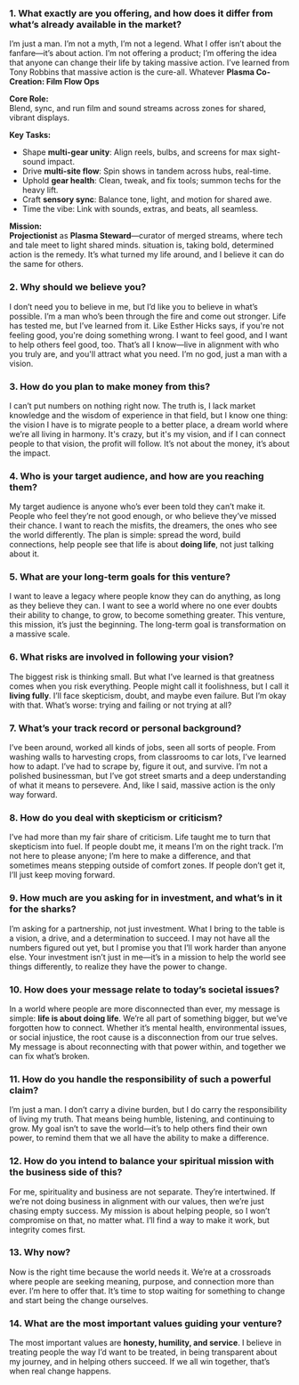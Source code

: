 

### 1. **What exactly are you offering, and how does it differ from what’s already available in the market?**
I’m just a man. I’m not a myth, I’m not a legend. What I offer isn’t about the fanfare—it’s about action. I’m not offering a product; I’m offering the idea that anyone can change their life by taking massive action. I’ve learned from Tony Robbins that massive action is the cure-all. Whatever **Plasma Co-Creation: Film Flow Ops**  

**Core Role:**  
Blend, sync, and run film and sound streams across zones for shared, vibrant displays.  

**Key Tasks:**  
- Shape **multi-gear unity**: Align reels, bulbs, and screens for max sight-sound impact.  
- Drive **multi-site flow**: Spin shows in tandem across hubs, real-time.  
- Uphold **gear health**: Clean, tweak, and fix tools; summon techs for the heavy lift.  
- Craft **sensory sync**: Balance tone, light, and motion for shared awe.  
- Time the vibe: Link with sounds, extras, and beats, all seamless.  

**Mission:**  
**Projectionist** as **Plasma Steward**—curator of merged streams, where tech and tale meet to light shared minds. 
 situation is, taking bold, determined action is the remedy. It’s what turned my life around, and I believe it can do the same for others.

### 2. **Why should we believe you?**
I don’t need you to believe in me, but I’d like you to believe in what’s possible. I’m a man who’s been through the fire and come out stronger. Life has tested me, but I’ve learned from it. Like Esther Hicks says, if you're not feeling good, you're doing something wrong. I want to feel good, and I want to help others feel good, too. That’s all I know—live in alignment with who you truly are, and you'll attract what you need. I’m no god, just a man with a vision.

### 3. **How do you plan to make money from this?**
I can’t put numbers on nothing right now. The truth is, I lack market knowledge and the wisdom of experience in that field, but I know one thing: the vision I have is to migrate people to a better place, a dream world where we’re all living in harmony. It's crazy, but it's my vision, and if I can connect people to that vision, the profit will follow. It’s not about the money, it’s about the impact.

### 4. **Who is your target audience, and how are you reaching them?**
My target audience is anyone who’s ever been told they can’t make it. People who feel they’re not good enough, or who believe they’ve missed their chance. I want to reach the misfits, the dreamers, the ones who see the world differently. The plan is simple: spread the word, build connections, help people see that life is about **doing life**, not just talking about it.

### 5. **What are your long-term goals for this venture?**
I want to leave a legacy where people know they can do anything, as long as they believe they can. I want to see a world where no one ever doubts their ability to change, to grow, to become something greater. This venture, this mission, it’s just the beginning. The long-term goal is transformation on a massive scale.

### 6. **What risks are involved in following your vision?**
The biggest risk is thinking small. But what I’ve learned is that greatness comes when you risk everything. People might call it foolishness, but I call it **living fully**. I’ll face skepticism, doubt, and maybe even failure. But I’m okay with that. What’s worse: trying and failing or not trying at all? 

### 7. **What’s your track record or personal background?**
I’ve been around, worked all kinds of jobs, seen all sorts of people. From washing walls to harvesting crops, from classrooms to car lots, I’ve learned how to adapt. I’ve had to scrape by, figure it out, and survive. I’m not a polished businessman, but I’ve got street smarts and a deep understanding of what it means to persevere. And, like I said, massive action is the only way forward.

### 8. **How do you deal with skepticism or criticism?**
I’ve had more than my fair share of criticism. Life taught me to turn that skepticism into fuel. If people doubt me, it means I’m on the right track. I’m not here to please anyone; I’m here to make a difference, and that sometimes means stepping outside of comfort zones. If people don’t get it, I’ll just keep moving forward.

### 9. **How much are you asking for in investment, and what’s in it for the sharks?**
I’m asking for a partnership, not just investment. What I bring to the table is a vision, a drive, and a determination to succeed. I may not have all the numbers figured out yet, but I promise you that I’ll work harder than anyone else. Your investment isn’t just in me—it’s in a mission to help the world see things differently, to realize they have the power to change.

### 10. **How does your message relate to today’s societal issues?**
In a world where people are more disconnected than ever, my message is simple: **life is about doing life**. We’re all part of something bigger, but we’ve forgotten how to connect. Whether it’s mental health, environmental issues, or social injustice, the root cause is a disconnection from our true selves. My message is about reconnecting with that power within, and together we can fix what’s broken.

### 11. **How do you handle the responsibility of such a powerful claim?**
I’m just a man. I don’t carry a divine burden, but I do carry the responsibility of living my truth. That means being humble, listening, and continuing to grow. My goal isn’t to save the world—it’s to help others find their own power, to remind them that we all have the ability to make a difference.

### 12. **How do you intend to balance your spiritual mission with the business side of this?**
For me, spirituality and business are not separate. They’re intertwined. If we’re not doing business in alignment with our values, then we’re just chasing empty success. My mission is about helping people, so I won’t compromise on that, no matter what. I’ll find a way to make it work, but integrity comes first.

### 13. **Why now?**
Now is the right time because the world needs it. We’re at a crossroads where people are seeking meaning, purpose, and connection more than ever. I’m here to offer that. It’s time to stop waiting for something to change and start being the change ourselves.

### 14. **What are the most important values guiding your venture?**
The most important values are **honesty, humility, and service**. I believe in treating people the way I’d want to be treated, in being transparent about my journey, and in helping others succeed. If we all win together, that’s when real change happens.